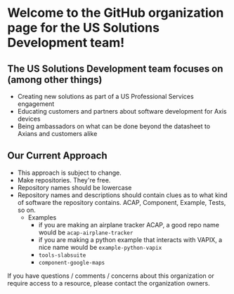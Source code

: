 # Welcome to the GitHub organization page for the US Solutions Development team!

## The US Solutions Development team focuses on (among other things)
* Creating new solutions as part of a US Professional Services engagement
* Educating customers and partners about software development for Axis devices
* Being ambassadors on what can be done beyond the datasheet to Axians and customers alike

## Our Current Approach
* This approach is subject to change.
* Make repositories.  They're free.
* Repository names should be lowercase
* Repository names and descriptions should contain clues as to what kind of software the repository contains.  ACAP, Component, Example, Tests, so on.
  * Examples
    * if you are making an airplane tracker ACAP, a good repo name would be ```acap-airplane-tracker```
    * if you are making a python example that interacts with VAPIX, a nice name would be ```example-python-vapix```
    * ```tools-slabsuite```
    * ```component-google-maps```


If you have questions / comments / concerns about this organization or require access to a resource, please contact the organization owners.

